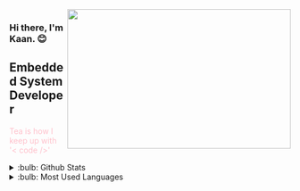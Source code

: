 <img src="https://media.giphy.com/media/fmkYSBlJt3XjNF6p9c/giphy.gif" align="right" width="400" height="250">

### Hi there, I'm Kaan. :blush:

## Embedded System Developer

<font color="pink">Tea is how I keep up with '< code />' </font>

<details>
<summary>:bulb: Github Stats</summary>
<img src="https://github-readme-stats.vercel.app/api?username=Kaanking46&theme=radical" >
</details>

<details>
<summary>:bulb: Most Used Languages</summary>
<img src="https://github-readme-stats.vercel.app/api?username=Kaanking46&theme=radical" >
</details>





